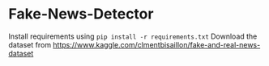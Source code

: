 # Fake-News-Detector
Install requirements using `pip install -r requirements.txt`
Download the dataset from https://www.kaggle.com/clmentbisaillon/fake-and-real-news-dataset
